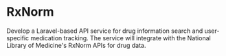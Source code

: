 # RxNorm
Develop a Laravel-based API service for drug information search and user-specific medication tracking. The service will integrate with the National Library of Medicine's RxNorm APIs for drug data.
